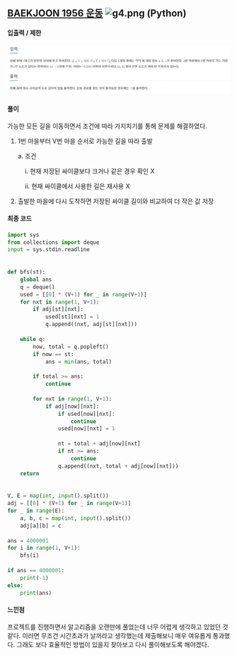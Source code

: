 ## [BAEKJOON 1956 운동](https://www.acmicpc.net/problem/1956) ![g4.png](C:\Users\sksms\Desktop\SSAFY\TIL\algorithm\01_problem\python\2022\BAEKJOON\BAEKJOON_13913\readme.assets\g4.png) (Python)

#### 입출력 / 제한

![입출력.PNG](readme.assets\입출력.PNG)

#### 풀이

가능한 모든 길을 이동하면서 조건에 따라 가지치기를 통해 문제를 해결하였다.

1. 1번 마을부터 V번 마을 순서로 가능한 길을 따라 출발
   
   a. 조건
   
       i. 현재 저장된 싸이클보다 크거나 같은 경우 확인 X
   
       ii. 현재 싸이클에서 사용한 길은 재사용 X

2. 출발한 마을에 다시 도착하면 저장된 싸이클 길이와 비교하여 더 작은 값 저장

#### 최종 코드

```python
import sys
from collections import deque
input = sys.stdin.readline


def bfs(st):
    global ans
    q = deque()
    used = [[0] * (V+1) for _ in range(V+1)]
    for nxt in range(1, V+1):
        if adj[st][nxt]:
            used[st][nxt] = 1
            q.append((nxt, adj[st][nxt]))

    while q:
        now, total = q.popleft()
        if now == st:
            ans = min(ans, total)

        if total >= ans:
            continue

        for nxt in range(1, V+1):
            if adj[now][nxt]:
                if used[now][nxt]:
                    continue
                used[now][nxt] = 1

                nt = total + adj[now][nxt]
                if nt >= ans:
                    continue
                q.append((nxt, total + adj[now][nxt]))
    return


V, E = map(int, input().split())
adj = [[0] * (V+1) for _ in range(V+1)]
for _ in range(E):
    a, b, c = map(int, input().split())
    adj[a][b] = c

ans = 4000001
for i in range(1, V+1):
    bfs(i)

if ans == 4000001:
    print(-1)
else:
    print(ans)

```

#### 느낀점

프로젝트를 진행하면서 알고리즘을 오랜만에 풀었는데 너무 어렵게 생각하고 있었던 것 같다. 이러면 무조건 시간초과가 날꺼라고 생각했는데 제출해보니 매우 여유롭게 통과했다. 그래도 보다 효율적인 방법이 있을지 찾아보고 다시 풀이해보도록 해야겠다.
